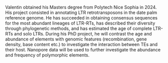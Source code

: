 Valentin obtained his Masters degree from Polytech Nice Sophia in 2024. His project
consisted in annotating LTR retrotransposons in the date palm reference genome. He
has succeeded in obtaining consensus sequences for the most abundant lineages of
LTR-RTs, has described their diversity through phylogenetic methods, and has estimated the age of complete LTR-RTs and solo LTRs.
During his PhD project, he will contrast the age
and abundance of elements with genomic features (recombination,
gene density, base content etc.) to investigate the interaction between TEs and their
host. Nanopore data will be used to further investigate the abundance and frequency
of polymorphic elements.